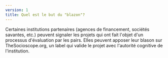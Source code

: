 ```yaml
---
version: 1
title: Quel est le but du "blazon"?
---
```


Certaines institutions partenaires (agences de financement, sociétés savantes, etc.) peuvent signaler les projets qui ont fait l'objet d'un processus d'évaluation par les pairs. Elles peuvent apposer leur blason sur TheSocioscope.org, un label qui valide le projet avec l'autorité cognitive de l'institution.
